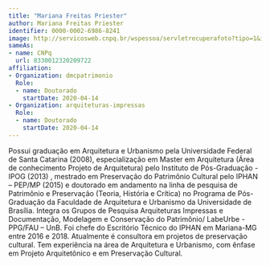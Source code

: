 ```yaml
---
title: "Mariana Freitas Priester"
author: Mariana Freitas Priester
identifier: 0000-0002-6986-8241
image: http://servicosweb.cnpq.br/wspessoa/servletrecuperafoto?tipo=1&id=K4302467A8
sameAs:
- name: CNPq
  url: 8330012320209722
affiliation:
- Organization: dmcpatrimonio
  Role:
  - name: Doutorado
    startDate: 2020-04-14
- Organization: arquiteturas-impressas
  Role:
  - name: Doutorado
    startDate: 2020-04-14
---
```


Possui graduação em Arquitetura e Urbanismo pela Universidade Federal de
Santa Catarina (2008), especialização em Master em Arquitetura (Área de
conhecimento Projeto de Arquitetura) pelo Instituto de Pós-Graduação -
IPOG (2013) , mestrado em Preservação do Patrimônio Cultural pelo IPHAN
– PEP/MP (2015) e doutorado em andamento na linha de pesquisa de
Patrimônio e Preservação (Teoria, História e Crítica) no Programa de
Pós-Graduação da Faculdade de Arquitetura e Urbanismo da Universidade de
Brasília. Integra os Grupos de Pesquisa Arquiteturas Impressas e
Documentação, Modelagem e Conservação do Patrimônio/ LabeUrbe - PPG/FAU
– UnB. Foi chefe do Escritório Técnico do IPHAN em Mariana-MG entre 2016
e 2018. Atualmente é consultora em projetos de preservação cultural. Tem
experiência na área de Arquitetura e Urbanismo, com ênfase em Projeto
Arquitetônico e em Preservação Cultural. 

